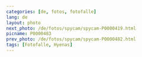 ```yaml
---
categories: [de, fotos, fotofalle]
lang: de
layout: photo
next_photo: /de/fotos/spycam/spycam-P0000419.html
picname: P0000483
prev_photo: /de/fotos/spycam/spycam-P0000482.html
tags: [Fotofalle, Hyenas]
---
```


